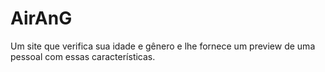 # AirAnG
Um site que verifica sua idade e gênero e lhe fornece um preview de uma pessoal com essas características.
